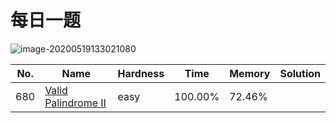 # 每日一题

![image-20200519133021080](https://img-upic.oss-accelerate.aliyuncs.com/uPic/2020/05/q6qYAx.png)

| No.  | Name                                                         | Hardness | Time    | Memory | Solution |
| ---- | ------------------------------------------------------------ | -------- | ------- | ------ | -------- |
| 680  | [Valid Palindrome II](https://leetcode-cn.com/problems/valid-palindrome-ii/) | easy     | 100.00% | 72.46% |          |